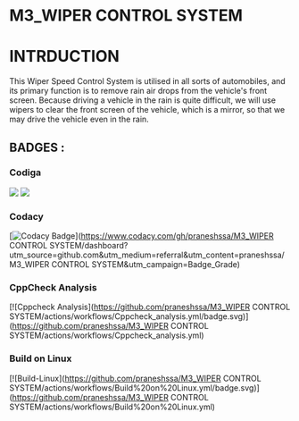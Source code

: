 # M3_WIPER CONTROL SYSTEM


# INTRDUCTION

This Wiper Speed Control System is utilised in all sorts of automobiles, and its primary function is to remove rain air drops from the vehicle's front screen. Because driving a vehicle in the rain is quite difficult, we will use wipers to clear the front screen of the vehicle, which is a mirror, so that we may drive the vehicle even in the rain.

## BADGES :
### Codiga
![](https://api.codiga.io/project/33342/score/svg)
![](https://api.codiga.io/project/33342/status/svg)
### Codacy
[![Codacy Badge](https://app.codacy.com/project/badge/Grade/ab1e1ea9f7d4429ca2bfd02a533579e7)](https://www.codacy.com/gh/praneshssa/M3_WIPER CONTROL SYSTEM/dashboard?utm_source=github.com&amp;utm_medium=referral&amp;utm_content=praneshssa/M3_WIPER CONTROL SYSTEM&amp;utm_campaign=Badge_Grade)
### CppCheck Analysis
[![Cppcheck Analysis](https://github.com/praneshssa/M3_WIPER CONTROL SYSTEM/actions/workflows/Cppcheck_analysis.yml/badge.svg)](https://github.com/praneshssa/M3_WIPER CONTROL SYSTEM/actions/workflows/Cppcheck_analysis.yml)
### Build on Linux
[![Build-Linux](https://github.com/praneshssa/M3_WIPER CONTROL SYSTEM/actions/workflows/Build%20on%20Linux.yml/badge.svg)](https://github.com/praneshssa/M3_WIPER CONTROL SYSTEM/actions/workflows/Build%20on%20Linux.yml)
